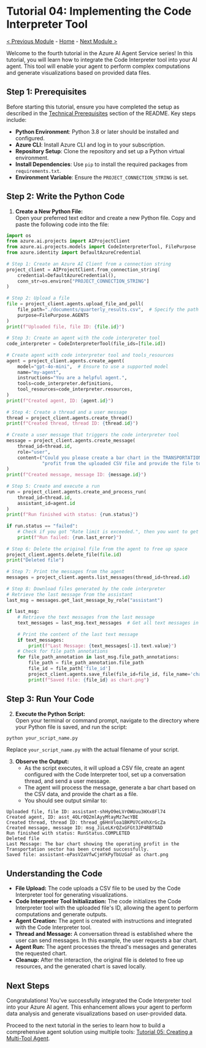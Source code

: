 # Tutorial 04: Implementing the Code Interpreter Tool

[< Previous Module](./03-bing-search.md) - [Home](../README.md) - [Next Module >](./05-multi-tool-agent.md)
  
Welcome to the fourth tutorial in the Azure AI Agent Service series! In this tutorial, you will learn how to integrate the Code Interpreter tool into your AI agent. This tool will enable your agent to perform complex computations and generate visualizations based on provided data files.    
  
## Step 1: Prerequisites  
  
Before starting this tutorial, ensure you have completed the setup as described in the [Technical Prerequisites](../README.md#-technical-prerequisites) section of the README. Key steps include:
  
- **Python Environment**: Python 3.8 or later should be installed and configured.
- **Azure CLI**: Install Azure CLI and log in to your subscription.
- **Repository Setup**: Clone the repository and set up a Python virtual environment.  
- **Install Dependencies**: Use `pip` to install the required packages from `requirements.txt`.
- **Environment Variable**: Ensure the `PROJECT_CONNECTION_STRING` is set.
  
## Step 2: Write the Python Code    
  
1. **Create a New Python File:**    
   Open your preferred text editor and create a new Python file. Copy and paste the following code into the file:    
  
```python    
import os    
from azure.ai.projects import AIProjectClient    
from azure.ai.projects.models import CodeInterpreterTool, FilePurpose    
from azure.identity import DefaultAzureCredential    
  
# Step 1: Create an Azure AI Client from a connection string    
project_client = AIProjectClient.from_connection_string(    
    credential=DefaultAzureCredential(),     
    conn_str=os.environ["PROJECT_CONNECTION_STRING"]    
)    
  
# Step 2: Upload a file    
file = project_client.agents.upload_file_and_poll(    
    file_path="./documents/quarterly_results.csv",  # Specify the path to your local CSV file    
    purpose=FilePurpose.AGENTS    
)    
print(f"Uploaded file, file ID: {file.id}")    
  
# Step 3: Create an agent with the code interpreter tool    
code_interpreter = CodeInterpreterTool(file_ids=[file.id])    
  
# Create agent with code interpreter tool and tools_resources    
agent = project_client.agents.create_agent(    
    model="gpt-4o-mini",  # Ensure to use a supported model    
    name="my-agent",    
    instructions="You are a helpful agent.",    
    tools=code_interpreter.definitions,    
    tool_resources=code_interpreter.resources,    
)    
print(f"Created agent, ID: {agent.id}")    
  
# Step 4: Create a thread and a user message    
thread = project_client.agents.create_thread()    
print(f"Created thread, thread ID: {thread.id}")    
  
# Create a user message that triggers the code interpreter tool    
message = project_client.agents.create_message(    
    thread_id=thread.id,    
    role="user",    
    content=("Could you please create a bar chart in the TRANSPORTATION sector for the operating "    
             "profit from the uploaded CSV file and provide the file to me?")    
)    
print(f"Created message, message ID: {message.id}")    
  
# Step 5: Create and execute a run    
run = project_client.agents.create_and_process_run(    
    thread_id=thread.id,    
    assistant_id=agent.id    
)    
print(f"Run finished with status: {run.status}")    
  
if run.status == "failed":    
    # Check if you got "Rate limit is exceeded.", then you want to get more quota    
    print(f"Run failed: {run.last_error}")    
  
# Step 6: Delete the original file from the agent to free up space    
project_client.agents.delete_file(file.id)    
print("Deleted file")    
  
# Step 7: Print the messages from the agent    
messages = project_client.agents.list_messages(thread_id=thread.id)    
  
# Step 8: Download files generated by the code interpreter    
# Retrieve the last message from the assistant    
last_msg = messages.get_last_message_by_role("assistant")    
  
if last_msg:    
    # Retrieve the text messages from the last message    
    text_messages = last_msg.text_messages  # Get all text messages in the last assistant message    
  
    # Print the content of the last text message    
    if text_messages:    
        print(f"Last Message: {text_messages[-1].text.value}")    
    # Check for file path annotations    
    for file_path_annotation in last_msg.file_path_annotations:    
        file_path = file_path_annotation.file_path    
        file_id = file_path['file_id']    
        project_client.agents.save_file(file_id=file_id, file_name='chart.png', target_dir='./documents')    
        print(f"Saved file: {file_id} as chart.png")    
```    
  
## Step 3: Run Your Code    
  
2. **Execute the Python Script:**    
   Open your terminal or command prompt, navigate to the directory where your Python file is saved, and run the script:    
  
```bash    
python your_script_name.py    
```    
  
Replace `your_script_name.py` with the actual filename of your script.    
  
3. **Observe the Output:**    
   - As the script executes, it will upload a CSV file, create an agent configured with the Code Interpreter tool, set up a conversation thread, and send a user message.    
   - The agent will process the message, generate a bar chart based on the CSV data, and provide the chart as a file.    
   - You should see output similar to:    
  
```    
Uploaded file, file ID: assistant-shHyO9eLVrOWUuu3HXx8Fl74
Created agent, ID: asst_4OLr0Q2mlAyyMtayMz7wcYBE
Created thread, thread ID: thread_g6HnVloa1BKPU7CeVhXrGcZa
Created message, message ID: msg_JiLeLKrQZxGFGt3JP4RBTXAD
Run finished with status: RunStatus.COMPLETED
Deleted file
Last Message: The bar chart showing the operating profit in the Transportation sector has been created successfully.
Saved file: assistant-ePasV2aVfwCjmYkPyTbUzGaF as chart.png
```    
  
## Understanding the Code    
  
- **File Upload:** The code uploads a CSV file to be used by the Code Interpreter tool for generating visualizations.    
- **Code Interpreter Tool Initialization:** The code initializes the Code Interpreter tool with the uploaded file's ID, allowing the agent to perform computations and generate outputs.    
- **Agent Creation:** The agent is created with instructions and integrated with the Code Interpreter tool.    
- **Thread and Message:** A conversation thread is established where the user can send messages. In this example, the user requests a bar chart.    
- **Agent Run:** The agent processes the thread's messages and generates the requested chart.    
- **Cleanup:** After the interaction, the original file is deleted to free up resources, and the generated chart is saved locally.    
  
## Next Steps    
  
Congratulations! You've successfully integrated the Code Interpreter tool into your Azure AI agent. This enhancement allows your agent to perform data analysis and generate visualizations based on user-provided data.    
  
Proceed to the next tutorial in the series to learn how to build a comprehensive agent solution using multiple tools: [Tutorial 05: Creating a Multi-Tool Agent](05-multi-tool-agent.md).